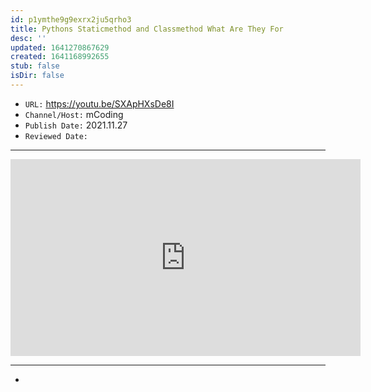 ```yaml
---
id: p1ymthe9g9exrx2ju5qrho3
title: Pythons Staticmethod and Classmethod What Are They For
desc: ''
updated: 1641270867629
created: 1641168992655
stub: false
isDir: false
---
```



- `URL:` <https://youtu.be/SXApHXsDe8I>
- `Channel/Host:` mCoding
- `Publish Date:` 2021.11.27
- `Reviewed Date:` 

---

<center><iframe width="560" height="315" src="https://www.youtube.com/embed/SXApHXsDe8I" frameborder="0" allow="accelerometer; autoplay; encrypted-media; gyroscope; picture-in-picture" allowfullscreen></iframe></center>

---

-

